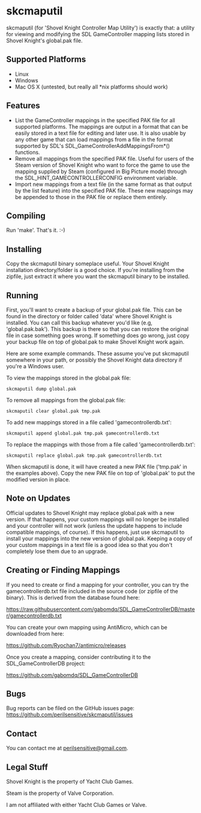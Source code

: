 skcmaputil
==========
skcmaputil (for 'Shovel Knight Controller Map Utility') is exactly that:
a utility for viewing and modifying the SDL GameController mapping lists
stored in Shovel Knight's global.pak file.

Supported Platforms
-------------------
* Linux
* Windows
* Mac OS X (untested, but really all *nix platforms should work)

Features
--------
* List the GameController mappings in the specified PAK file for all
  supported platforms. The mappings are output in a format that can be easily
  stored in a text file for editing and later use. It is also usable by
  any other game that can load mappings from a file in the format supported by
  SDL's SDL_GameControllerAddMappingsFrom*() functions.
* Remove all mappings from the specified PAK file.  Useful for users of the Steam
  version of Shovel Knight who want to force the game to use the mapping supplied
  by Steam (configured in Big Picture mode) through the
  SDL_HINT_GAMECONTROLLERCONFIG environment variable.
* Import new mappings from a text file (in the same format as that output by the
  list feature) into the specified PAK file.  These new mappings may be appended
  to those in the PAK file or replace them entirely.

Compiling
---------
Run 'make'.  That's it. :-)

Installing
----------
Copy the skcmaputil binary someplace useful.  Your Shovel Knight installation
directory/folder is a good choice.  If you're installing from the zipfile, just
extract it where you want the skcmaputil binary to be installed.

Running
-------
First, you'll want to create a backup of your global.pak file.  This can be found
in the directory or folder called 'data' where Shovel Knight is installed.  You
can call this backup whatever you'd like (e.g, 'global.pak.bak').  This backup is
there so that you can restore the original file in case something goes wrong.  If
something does go wrong, just copy your backup file on top of global.pak to make
Shovel Knight work again.

Here are some example commands.  These assume you've put skcmaputil somewhere in
your path, or possibly the Shovel Knight data directory if you're a
Windows user.

To view the mappings stored in the global.pak file:

    skcmaputil dump global.pak

To remove all mappings from the global.pak file:

    skcmaputil clear global.pak tmp.pak

To add new mappings stored in a file called 'gamecontrollerdb.txt':

    skcmaputil append global.pak tmp.pak gamecontrollerdb.txt

To replace the mappings with those from a file called 'gamecontrollerdb.txt':

    skcmaputil replace global.pak tmp.pak gamecontrollerdb.txt

When skcmaputil is done, it will have created a new PAK file ('tmp.pak' in the
examples above).  Copy the new PAK file on top of 'global.pak' to put the
modified version in place.

Note on Updates
---------------
Official updates to Shovel Knight may replace global.pak with a new version.
If that happens, your custom mappings will no longer be installed and your
controller will not work (unless the update happens to include compatible
mappings, of course).  If this happens, just use skcmaputil to install 
your mappings into the new version of global.pak.  Keeping a copy of your
custom mappings in a text file is a good idea so that you don't completely lose them due to an upgrade.

Creating or Finding Mappings
----------------------------
If you need to create or find a mapping for your controller, you can try the
gamecontrollerdb.txt file included in the source code (or zipfile of the binary).
This is derived from the database found here:

https://raw.githubusercontent.com/gabomdq/SDL_GameControllerDB/master/gamecontrollerdb.txt

You can create your own mapping using AntiMicro, which can be downloaded from here:

https://github.com/Ryochan7/antimicro/releases

Once you create a mapping, consider contributing it to the SDL_GameControllerDB project:

https://github.com/gabomdq/SDL_GameControllerDB

Bugs
----
Bug reports can be filed on the GitHub issues page:
https://github.com/perilsensitive/skcmaputil/issues

Contact
-------
You can contact me at perilsensitive@gmail.com.

Legal Stuff
-----------
Shovel Knight is the property of Yacht Club Games.

Steam is the property of Valve Corporation.

I am not affiliated with either Yacht Club Games or Valve.


